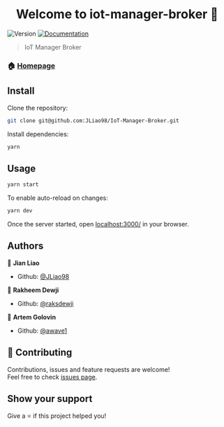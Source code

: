 <h1 align="center">Welcome to iot-manager-broker 👋</h1>
<p>
  <img alt="Version" src="https://img.shields.io/badge/version-1.0.0-blue.svg?cacheSeconds=2592000" />
  <a href="https://github.com/JLiao98/IoT-Manager-Broker/README.md" target="_blank">
    <img alt="Documentation" src="https://img.shields.io/badge/documentation-yes-brightgreen.svg" />
  </a>
</p>

> IoT Manager Broker

### 🏠 [Homepage](https://github.com/JLiao98/IoT-Manager-Broker)

## Install

Clone the repository:

```sh
git clone git@github.com:JLiao98/IoT-Manager-Broker.git
```

Install dependencies:

```sh
yarn
```

## Usage

```sh
yarn start
```

To enable auto-reload on changes:

```sh
yarn dev
```

Once the server started, open [localhost:3000/](http://localhost:3000/) in your browser.

## Authors

👤 **Jian Liao**

- Github: [@JLiao98](https://github.com/JLiao98)

👤 **Rakheem Dewji**

- Github: [@raksdewji](https://github.com/raksdewji)

👤 **Artem Golovin**

- Github: [@awave1](https://github.com/awave1)

## 🤝 Contributing

Contributions, issues and feature requests are welcome!<br />Feel free to check [issues page](https://github.com/JLiao98/IoT-Manager-Broker/issues).

## Show your support

Give a ⭐️ if this project helped you!
